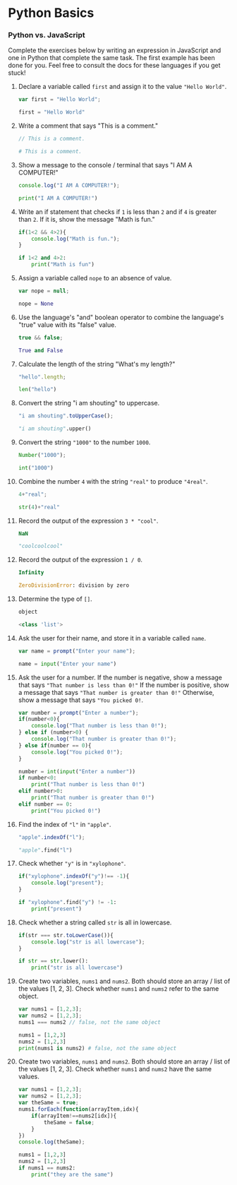 # Python Basics

### Python vs. JavaScript

Complete the exercises below by writing an expression in JavaScript and one in Python that complete the same task. The first example has been done for you. Feel free to consult the docs for these languages if you get stuck!

1. Declare a variable called `first` and assign it to the value `"Hello World"`.

	```js
	var first = "Hello World";
	```
	
	```py
	first = "Hello World"
	```

2. Write a comment that says "This is a comment."

	```js
	// This is a comment.
	```
	
	```py
	# This is a comment.
	```
	
3. Show a message to the console / terminal that says "I AM A COMPUTER!"

	```js
	console.log("I AM A COMPUTER!");
	```
	
	```py
	print("I AM A COMPUTER!")
	```
	
4. Write an if statement that checks if `1` is less than `2` and if `4` is greater than `2`. If it is, show the message "Math is fun."

	```js
	if(1<2 && 4>2){
		console.log("Math is fun.");
	}

	```
	
	```py
	if 1<2 and 4>2:
		print("Math is fun")
	```
	
5. Assign a variable called `nope` to an absence of value.

	```js
	var nope = null;
	```
	
	```py
	nope = None
	```
	
6. Use the language's "and" boolean operator to combine the language's "true" value with its "false" value.

	```js
	true && false;
	```
	
	```py
	True and False
	```
	
7. Calculate the length of the string "What's my length?"

	```js
	"hello".length;
	
	```
	
	```py
	len("hello")
	```
	
8. Convert the string "i am shouting" to uppercase.

	```js
	"i am shouting".toUpperCase();
	```
	
	```py
	"i am shouting".upper()
	```
	
9. Convert the string `"1000"` to the number `1000`.

	```js
	Number("1000");
	```
	
	```py
	int("1000")
	```
	
10. Combine the number `4` with the string `"real"` to produce `"4real"`.

	```js
	4+"real";
	```
	
	```py
	str(4)+"real"
	```
	
11. Record the output of the expression `3 * "cool"`.

	```js
	NaN
	```
	
	```py
	"coolcoolcool"
	```
	
12. Record the output of the expression `1 / 0`.

	```js
	Infinity
	```
	
	```py
	ZeroDivisionError: division by zero
	```
	
13. Determine the type of `[]`. 

	```js
	object
	```
	
	```py
	<class 'list'>
	```
	
14. Ask the user for their name, and store it in a variable called `name`.

	```js
	var name = prompt("Enter your name");
	```
	
	```py
	name = input("Enter your name")
	```
	
15. Ask the user for a number. If the number is negative, show a message that says `"That number is less than 0!"` If the number is positive, show a message that says `"That number is greater than 0!"` Otherwise, show a message that says `"You picked 0!`.

	```js
	var number = prompt("Enter a number");
	if(number<0){
		console.log("That number is less than 0!");
	} else if (number>0) {
		console.log("That number is greater than 0!");
	} else if(number == 0){
		console.log("You picked 0!");
	}
	```
	
	```py
	number = int(input("Enter a number"))
	if number<0:
		print("That number is less than 0!")
	elif number>0:
		print("That number is greater than 0!")
	elif number == 0:
		print("You picked 0!")
	```
	
16. Find the index of `"l"` in `"apple"`.

	```js
	"apple".indexOf("l");
	```
	
	```py
	"apple".find("l")
	```
	
17. Check whether `"y"` is in `"xylophone"`.

	```js
	if("xylophone".indexOf("y")!== -1){
		console.log("present");
	}

	```
	
	```py
	if "xylophone".find("y") != -1:
		print("present")
	```
	
18. Check whether a string called `str` is all in lowercase.

	```js
	if(str === str.toLowerCase()){
		console.log("str is all lowercase");
	}
	```
	
	```py
	if str == str.lower():
		print("str is all lowercase")
	```
	
19. Create two variables, `nums1` and `nums2`. Both should store an array / list of the values [1, 2, 3]. Check whether `nums1` and `nums2` refer to the same object.

	```js
	var nums1 = [1,2,3];
	var nums2 = [1,2,3];
	nums1 === nums2 // false, not the same object
	```
	
	```py
	nums1 = [1,2,3]
	nums2 = [1,2,3]
	print(nums1 is nums2) # false, not the same object
	```
	
20. Create two variables, `nums1` and `nums2`. Both should store an array / list of the values [1, 2, 3]. Check whether `nums1` and `nums2` have the same values.

	```js
	var nums1 = [1,2,3];
	var nums2 = [1,2,3];
	var theSame = true;
	nums1.forEach(function(arrayItem,idx){
		if(arrayItem!==nums2[idx]){
			theSame = false;
		}
	})
	console.log(theSame);
	```
	
	```py
	nums1 = [1,2,3]
	nums2 = [1,2,3]
	if nums1 == nums2:
		print("they are the same")
	```
